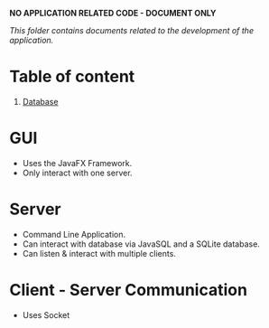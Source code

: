 __NO APPLICATION RELATED CODE - DOCUMENT ONLY__

_This folder contains documents related to the development of the application._

# Table of content
1. [Database](https://github.com/autumnssuns/Sem1_2021_CAB302_Group024_eTrade/blob/master/Documents/Database.md)

# GUI
- Uses the JavaFX Framework.
- Only interact with one server.

# Server
- Command Line Application.
- Can interact with database via JavaSQL and a SQLite database.
- Can listen & interact with multiple clients. 

# Client - Server Communication
- Uses Socket
